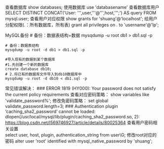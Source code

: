 查看数据库
	show databases;
使用数据库
	use 'databasename'
查看数据库用户
	SELECT DISTINCT CONCAT('User: ''',user,'''@''',host,''';') AS query FROM mysql.user;
查看用户对应权限
	show grants for 'shuang'@'localhost';
给用户分配权限(*.*：所有数据库，所有表)
	grant all privileges on *.* to 'username'@'Ip';

MySQL备份
	# 备份：数据表结构+数据
	mysqdump -u root db1 > db1.sql -p

	# 备份：数据表结构
	mysqdump -u root -d db1 > db1.sql -p

	#导入现有的数据到某个数据库
	#1.先创建一个新的数据库
	create database db10;
	# 2.将已有的数据库文件导入到db10数据库中
	mysqdump -u root -d db10 < db1.sql -p

常见错误解决：
	### ERROR 1819 (HY000): Your password does not satisfy the current policy requirements
		查看对应密码策略：
			show variables like 'validate_password%';
		修改免密码策略：
			set global validate_password.length=3;
	### Authentication plugin ‘caching_sha2_password’ cannot be loaded: dlopen(/usr/local/mysql/lib/plugin/caching_sha2_password.so, 2):
		https://blog.csdn.net/l569746927/article/details/80025364
		查看用户密码相关设置	
			select user, host, plugin, authentication_string from user\G; 
		修改root对应的密码
			alter user 'root' identified with mysql_native_password by 'shuang';